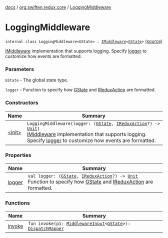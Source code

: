 [docs](../../index.md) / [org.swiften.redux.core](../index.md) / [LoggingMiddleware](./index.md)

# LoggingMiddleware

`internal class LoggingMiddleware<GState> : `[`IMiddleware`](../-i-middleware.md)`<`[`GState`](index.md#GState)`>` [(source)](https://github.com/protoman92/KotlinRedux/tree/master/common/common-core/src/main/kotlin/org/swiften/redux/core/LoggingMiddleware.kt#L19)

[IMiddleware](../-i-middleware.md) implementation that supports logging. Specify [logger](logger.md) to customize how events
are formatted.

### Parameters

`GState` - The global state type.

`logger` - Function to specify how [GState](index.md#GState) and [IReduxAction](../-i-redux-action.md) are formatted.

### Constructors

| Name | Summary |
|---|---|
| [&lt;init&gt;](-init-.md) | `LoggingMiddleware(logger: (`[`GState`](index.md#GState)`, `[`IReduxAction`](../-i-redux-action.md)`?) -> `[`Unit`](https://kotlinlang.org/api/latest/jvm/stdlib/kotlin/-unit/index.html)`)`<br>[IMiddleware](../-i-middleware.md) implementation that supports logging. Specify [logger](logger.md) to customize how events are formatted. |

### Properties

| Name | Summary |
|---|---|
| [logger](logger.md) | `val logger: (`[`GState`](index.md#GState)`, `[`IReduxAction`](../-i-redux-action.md)`?) -> `[`Unit`](https://kotlinlang.org/api/latest/jvm/stdlib/kotlin/-unit/index.html)<br>Function to specify how [GState](index.md#GState) and [IReduxAction](../-i-redux-action.md) are formatted. |

### Functions

| Name | Summary |
|---|---|
| [invoke](invoke.md) | `fun invoke(p1: `[`MiddlewareInput`](../-middleware-input/index.md)`<`[`GState`](index.md#GState)`>): `[`DispatchMapper`](../-dispatch-mapper.md) |
